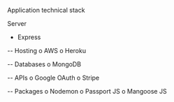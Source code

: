 Application technical stack 

Server
- Express

-- Hosting
  o AWS
  o Heroku

-- Databases
  o MongoDB

-- APIs
  o Google OAuth
  o Stripe

-- Packages
   o Nodemon
   o Passport JS
   o Mangoose JS  
